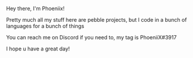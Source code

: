 Hey there, I'm Phoeniix! 

Pretty much all my stuff here are pebble projects, but I code in a bunch of languages for a bunch of things

You can reach me on Discord if you need to, my tag is PhoeniiX#3917

I hope u have a great day!
